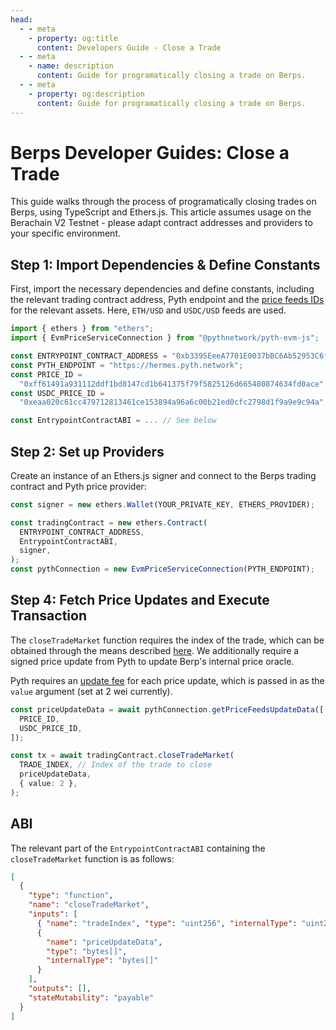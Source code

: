 ```yaml
---
head:
  - - meta
    - property: og:title
      content: Developers Guide - Close a Trade
  - - meta
    - name: description
      content: Guide for programatically closing a trade on Berps.
  - - meta
    - property: og:description
      content: Guide for programatically closing a trade on Berps.
---
```


# Berps Developer Guides: Close a Trade

This guide walks through the process of programatically closing trades on Berps, using TypeScript and Ethers.js. This article assumes usage on the Berachain V2 Testnet - please adapt contract addresses and providers to your specific environment.

## Step 1: Import Dependencies & Define Constants

First, import the necessary dependencies and define constants, including the relevant trading contract address, Pyth endpoint and the [price feeds IDs](https://pyth.network/developers/price-feed-ids) for the relevant assets. Here, `ETH/USD` and `USDC/USD` feeds are used.

```typescript
import { ethers } from "ethers";
import { EvmPriceServiceConnection } from "@pythnetwork/pyth-evm-js";

const ENTRYPOINT_CONTRACT_ADDRESS = "0xb3395EeeA7701E0037bBC6Ab52953C6fB0c3326c";
const PYTH_ENDPOINT = "https://hermes.pyth.network";
const PRICE_ID =
  "0xff61491a931112ddf1bd8147cd1b641375f79f5825126d665480874634fd0ace";
const USDC_PRICE_ID =
  "0xeaa020c61cc479712813461ce153894a96a6c00b21ed0cfc2798d1f9a9e9c94a";

const EntrypointContractABI = ... // See below
```

## Step 2: Set up Providers

Create an instance of an Ethers.js signer and connect to the Berps trading contract and Pyth price provider:

```typescript
const signer = new ethers.Wallet(YOUR_PRIVATE_KEY, ETHERS_PROVIDER);

const tradingContract = new ethers.Contract(
  ENTRYPOINT_CONTRACT_ADDRESS,
  EntrypointContractABI,
  signer,
);
const pythConnection = new EvmPriceServiceConnection(PYTH_ENDPOINT);
```

## Step 4: Fetch Price Updates and Execute Transaction

The `closeTradeMarket` function requires the index of the trade, which can be obtained through the means described [here](/developers/guides/limit-order#trade-index). We additionally require a signed price update from Pyth to update Berp's internal price oracle.

Pyth requires an [update fee](https://docs.pyth.network/price-feeds/api-reference/evm/get-update-fee) for each price update, which is passed in as the `value` argument (set at 2 wei currently).

```typescript
const priceUpdateData = await pythConnection.getPriceFeedsUpdateData([
  PRICE_ID,
  USDC_PRICE_ID,
]);

const tx = await tradingContract.closeTradeMarket(
  TRADE_INDEX, // Index of the trade to close
  priceUpdateData,
  { value: 2 },
);
```

## ABI

The relevant part of the `EntrypointContractABI` containing the `closeTradeMarket` function is as follows:

```json
[
  {
    "type": "function",
    "name": "closeTradeMarket",
    "inputs": [
      { "name": "tradeIndex", "type": "uint256", "internalType": "uint256" },
      {
        "name": "priceUpdateData",
        "type": "bytes[]",
        "internalType": "bytes[]"
      }
    ],
    "outputs": [],
    "stateMutability": "payable"
  }
]
```
